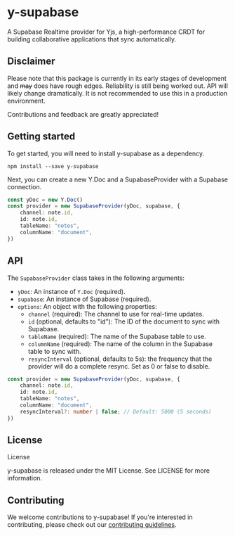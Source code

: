 # y-supabase

A Supabase Realtime provider for Yjs, a high-performance CRDT for building collaborative applications that sync automatically.

## Disclaimer
Please note that this package is currently in its early stages of development and ~~may~~ does have rough edges. Reliability is still being worked out. API will likely change dramatically. It is not recommended to use this in a production environment.

Contributions and feedback are greatly appreciated!

## Getting started

To get started, you will need to install y-supabase as a dependency.

`npm install --save y-supabase`

Next, you can create a new Y.Doc and a SupabaseProvider with a Supabase connection.

```typescript
const yDoc = new Y.Doc()
const provider = new SupabaseProvider(yDoc, supabase, {
    channel: note.id,
    id: note.id,
    tableName: "notes",
    columnName: "document",
})
```

## API

The `SupabaseProvider` class takes in the following arguments:

- `yDoc`: An instance of `Y.Doc` (required).
- `supabase`: An instance of Supabase (required).
- `options`: An object with the following properties:
    - `channel` (required): The channel to use for real-time updates.
    - `id` (optional, defaults to "id"): The ID of the document to sync with Supabase.
    - `tableName` (required): The name of the Supabase table to use.
    - `columnName` (required): The name of the column in the Supabase table to sync with.
    - `resyncInterval` (optional, defaults to 5s): the frequency that the provider will do a complete resync. Set as 0 or false to disable.

```typescript
const provider = new SupabaseProvider(yDoc, supabase, {
    channel: note.id,
    id: note.id,
    tableName: "notes",
    columnName: "document",
    resyncInterval?: number | false; // Default: 5000 (5 seconds)
})
```

## License

License

y-supabase is released under the MIT License. See LICENSE for more information.

## Contributing

We welcome contributions to y-supabase! If you're interested in contributing, please check out our [contributing guidelines]("./CONTRIBUTIONS.md").

